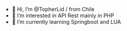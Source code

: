 - 👋 Hi, I’m @TopherLid / from Chile
- 👀 I’m interested in API Rest mainly in PHP
- 🌱 I’m currently learning Springboot and LUA

